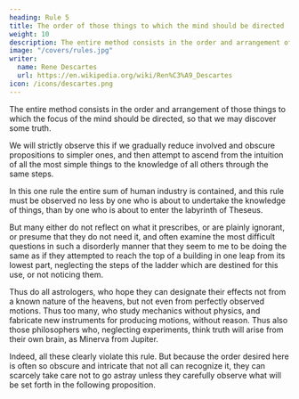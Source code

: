 ```yaml
---
heading: Rule 5
title: The order of those things to which the mind should be directed
weight: 10
description: The entire method consists in the order and arrangement of those things to which the focus of the mind should be directed, so that we may discover some truth
image: "/covers/rules.jpg"
writer:
  name: Rene Descartes
  url: https://en.wikipedia.org/wiki/Ren%C3%A9_Descartes
icon: /icons/descartes.png
---
```



The entire method consists in the order and arrangement of those things to which the focus of the mind should be directed, so that we may discover some truth. 

We will strictly observe this if we gradually reduce involved and obscure propositions to simpler ones, and then attempt to ascend from the intuition of all the most simple things to the knowledge of all others through the same steps.

In this one rule the entire sum of human industry is contained, and this rule must be observed no less by one who is about to undertake the knowledge of things, than by one who is about to enter the labyrinth of Theseus. 

But many either do not reflect on what it prescribes, or are plainly ignorant, or presume that they do not need it, and often examine the most difficult questions in such a disorderly manner that they seem to me to be doing the same as if they attempted to reach the top of a building in one leap from its lowest part, neglecting the steps of the ladder which are destined for this use, or not noticing them. 

Thus do all astrologers, who hope they can designate their effects not from a known nature of the heavens, but not even from perfectly observed motions. Thus too many, who study mechanics without physics, and fabricate new instruments for producing motions, without reason. Thus also those philosophers who, neglecting experiments, think truth will arise from their own brain, as Minerva from Jupiter.

Indeed, all these clearly violate this rule. But because the order desired here is often so obscure and intricate that not all can recognize it, they can scarcely take care not to go astray unless they carefully observe what will be set forth in the following proposition.



